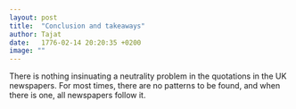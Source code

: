```yaml
---
layout: post
title:  "Conclusion and takeaways"
author: Tajat
date:   1776-02-14 20:20:35 +0200
image: ""
---
```


There is nothing insinuating a neutrality problem in the quotations in the UK newspapers. For most times, there are no patterns to be found, and when there is one, all newspapers follow it. 

<!--more-->